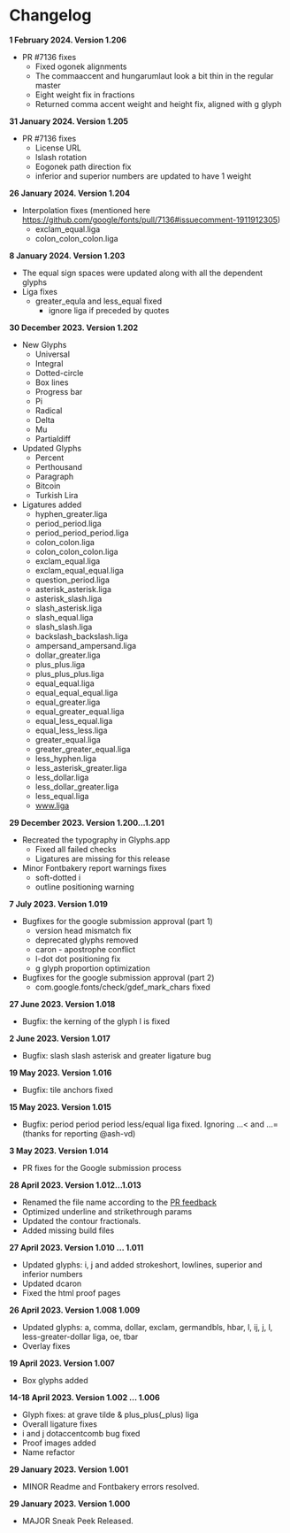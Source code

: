 # Changelog

**1 February 2024. Version 1.206**
- PR #7136 fixes
  - Fixed ogonek alignments
  - The commaaccent and hungarumlaut look a bit thin in the regular master
  - Eight weight fix in fractions
  - Returned comma accent weight and height fix, aligned with g glyph

**31 January 2024. Version 1.205**
- PR #7136 fixes
  - License URL
  - lslash rotation
  - Eogonek path direction fix
  - inferior and superior numbers are updated to have 1 weight

**26 January 2024. Version 1.204**
- Interpolation fixes (mentioned here https://github.com/google/fonts/pull/7136#issuecomment-1911912305)
  - exclam_equal.liga
  - colon_colon_colon.liga

**8 January 2024. Version 1.203**
- The equal sign spaces were updated along with all the dependent glyphs
- Liga fixes
  - greater_equla and less_equal fixed
    - ignore liga if preceded by quotes

**30 December 2023. Version 1.202**
- New Glyphs
  - Universal
  - Integral
  - Dotted-circle
  - Box lines
  - Progress bar
  - Pi
  - Radical
  - Delta
  - Mu
  - Partialdiff
- Updated Glyphs
  - Percent
  - Perthousand
  - Paragraph
  - Bitcoin
  - Turkish Lira
- Ligatures added
  - hyphen_greater.liga
  - period_period.liga
  - period_period_period.liga
  - colon_colon.liga
  - colon_colon_colon.liga
  - exclam_equal.liga
  - exclam_equal_equal.liga
  - question_period.liga
  - asterisk_asterisk.liga
  - asterisk_slash.liga
  - slash_asterisk.liga
  - slash_equal.liga
  - slash_slash.liga
  - backslash_backslash.liga
  - ampersand_ampersand.liga
  - dollar_greater.liga
  - plus_plus.liga
  - plus_plus_plus.liga
  - equal_equal.liga
  - equal_equal_equal.liga
  - equal_greater.liga
  - equal_greater_equal.liga
  - equal_less_equal.liga
  - equal_less_less.liga
  - greater_equal.liga
  - greater_greater_equal.liga
  - less_hyphen.liga
  - less_asterisk_greater.liga
  - less_dollar.liga
  - less_dollar_greater.liga
  - less_equal.liga
  - www.liga

**29 December 2023. Version 1.200...1.201**
- Recreated the typography in Glyphs.app
  - Fixed all failed checks
  - Ligatures are missing for this release
- Minor Fontbakery report warnings fixes
  - soft-dotted i
  - outline positioning warning

**7 July 2023. Version 1.019**
- Bugfixes for the google submission approval (part 1)
  - version head mismatch fix
  - deprecated glyphs removed
  - caron - apostrophe conflict
  - l-dot dot positioning fix
  - g glyph proportion optimization
- Bugfixes for the google submission approval (part 2)
  - com.google.fonts/check/gdef_mark_chars fixed

**27 June 2023. Version 1.018**
- Bugfix: the kerning of the glyph l is fixed

**2 June 2023. Version 1.017**
- Bugfix: slash slash asterisk and greater ligature bug

**19 May 2023. Version 1.016**
- Bugfix: tile anchors fixed

**15 May 2023. Version 1.015**
- Bugfix: period period period less/equal liga fixed. Ignoring ...< and ...= (thanks for reporting @ash-vd)

**3 May 2023. Version 1.014**
- PR fixes for the Google submission process

**28 April 2023. Version 1.012...1.013**
- Renamed the file name according to the [PR feedback](https://github.com/google/fonts/pull/6239#issuecomment-1527315087)
- Optimized underline and strikethrough params
- Updated the contour fractionals.
- Added missing build files

**27 April 2023. Version 1.010 ... 1.011**
- Updated glyphs: i, j and added strokeshort, lowlines, superior and inferior numbers
- Updated dcaron
- Fixed the html proof pages

**26 April 2023. Version 1.008 1.009**
- Updated glyphs: a, comma, dollar, exclam, germandbls, hbar, l, ij, j, l, less-greater-dollar liga, oe, tbar
- Overlay fixes

**19 April 2023. Version 1.007**
- Box glyphs added

**14-18 April 2023. Version 1.002 ... 1.006**
- Glyph fixes: at grave tilde & plus_plus(_plus) liga
- Overall ligature fixes
- i and j dotaccentcomb bug fixed
- Proof images added
- Name refactor

**29 January 2023. Version 1.001**
- MINOR Readme and Fontbakery errors resolved.

**29 January 2023. Version 1.000**
- MAJOR Sneak Peek Released.